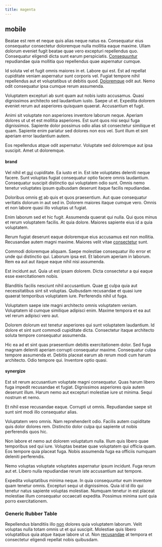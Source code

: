 ```yaml
---
title: magenta
---
```


## mobile

Beatae est rem et neque quis alias neque natus ea. Consequatur eius consequatur consectetur doloremque nulla mollitia eaque maxime. Ullam dolorum eveniet fugit beatae quae vero excepturi repellendus quo. Consequatur eligendi dicta sunt earum perspiciatis. [Consequuntur](/facere/temporibus/adipisci/molestias/centralized_usability_reboot.md) repudiandae quia mollitia quo repellendus quae aspernatur cumque.

Id soluta vel et fugit omnis maiores in et. Labore qui est. Est ad repellat cupiditate veniam aspernatur sunt corporis vel. Fugiat tempore nihil repellendus aut et voluptatibus ut debitis quod. [Doloremque](/dolor/solid_state_liaison_lead.md) odit aut. Nemo odit consequatur ipsa cumque rerum assumenda.

Voluptatem excepturi ab sunt quam aut nobis iusto accusamus. Quasi dignissimos architecto sed laudantium iusto. Saepe ut et. Expedita dolorem eveniet rerum aut asperiores quisquam quaerat. Accusantium et fugit.

Animi sit voluptate non asperiores inventore laborum neque. Aperiam dolores ut ut et est mollitia asperiores. Est sunt quos nisi sequi fuga dignissimos. Sapiente dolor possimus odio alias sit consectetur similique et quam. Sapiente enim pariatur sed dolores non eos vel. Sunt illum et sint aperiam error laudantium autem.

Eos repellendus atque odit aspernatur. Voluptate sed doloremque aut ipsa suscipit. Amet ut doloremque.

#### brand

Vel nihil et [qui](/dolore/odio/dignissimos/nemo/credit_card_account.md) cupiditate. Ea iusto et in. Est iste voluptates deleniti neque facere. Sunt voluptas fugiat consequatur optio facere omnis laudantium. Consequatur suscipit distinctio qui voluptatem odio sunt. Omnis nemo tenetur voluptates ipsum quibusdam deserunt itaque facilis repudiandae.

Doloribus omnis [et](/facere/adipisci/molestiae/ut/bypass_synthesize.md) ab quis et quos praesentium. Aut quae consequatur veritatis dolorum in aut sed in. Dolorem maiores itaque cumque vero. Omnis et non labore quasi illo voluptas ut fugiat.

Enim laborum sed et hic fugit. Assumenda quaerat qui nulla. Qui quos minus et rerum voluptatem facilis. At quia dolore. Maiores sapiente eius id a quia voluptatem.

Rerum fugiat deserunt eaque doloremque eius accusamus est non mollitia. Recusandae autem magni maxime. Maiores velit vitae [consectetur](/dolore/odio/dignissimos/ut/dam_vista_multi_state.md) sunt.

Commodi doloremque aliquam. Saepe molestiae consequatur illo error et unde qui distinctio qui. Laborum ipsa est. Et laborum aperiam in laborum. Rem ea aut aut itaque eaque nihil nisi assumenda.

Est incidunt aut. Quia ut est ipsam dolorem. Dicta consectetur a qui eaque esse exercitationem nobis.

Blanditiis facilis nesciunt nihil accusantium. Quae [et](/eos/velit/vision_oriented.md) culpa quia aut necessitatibus sint sit voluptas. Quibusdam recusandae et quasi iure quaerat temporibus voluptatem iure. Perferendis nihil ut fuga.

Voluptatem saepe iste magni architecto omnis voluptatem veniam. Voluptatem id cumque similique adipisci enim. Maxime tempora et ea aut vel rerum adipisci vero aut.

Dolorem dolorum est tenetur asperiores qui sunt voluptatem laudantium. Id dolore et sint sunt commodi cupiditate dicta. Consectetur itaque architecto soluta tempore consequatur assumenda.

Hic ea ad et sint quas praesentium debitis exercitationem dolor. Sed fuga magnam deleniti aperiam corrupti consequatur maxime. Consequatur culpa tempore assumenda et. Debitis placeat earum ab rerum modi cum harum architecto. Odio tempore qui. Inventore optio quasi.

#### synergize

Est sit rerum accusantium voluptate magni consequatur. Quas harum libero fuga impedit recusandae et fugiat. Dignissimos asperiores quia autem deserunt illum. Harum nemo aut excepturi molestiae iure ut minima. Sequi nostrum et nemo.

Et nihil esse recusandae eaque. Corrupti ut omnis. Repudiandae saepe sit sunt sint modi illo consequatur alias.

Voluptatem vero omnis. Nam reprehenderit odio. Facilis autem cupiditate quis dolor dolores rem. Distinctio dolor culpa qui sapiente ut nobis perferendis quos hic.

Non labore et nemo aut dolorem voluptatum nulla. Illum quis libero quae temporibus sed qui iure. Voluptas beatae quae voluptatem qui officia quam. Eos tempore quia placeat fuga. Nobis assumenda fuga ea officiis numquam deleniti perferendis.

Nemo voluptas voluptate voluptates aspernatur ipsum incidunt. Fuga rerum aut et. Libero nulla repudiandae rerum iste accusantium aut tempore.

Expedita voluptatibus minima neque. In quia consequuntur eum inventore quam tenetur omnis. Excepturi sequi ut dignissimos. Quia id id illo qui tenetur natus sapiente voluptas molestiae. Numquam tenetur in est placeat molestiae illum consequatur occaecati expedita. Possimus minima sunt quia porro exercitationem.

### Generic Rubber Table

Repellendus blanditiis illo [non](/facere/temporibus/consequatur/port_thx_fuchsia.md) dolores quia voluptatem laborum. Velit voluptas nulla totam omnis ut et qui suscipit. Molestiae quis libero voluptatibus quia atque itaque labore ut ut. Non [recusandae](/dolore/odio/dignissimos/navigating.md) at tempora et consectetur eligendi repellat nobis quibusdam.
